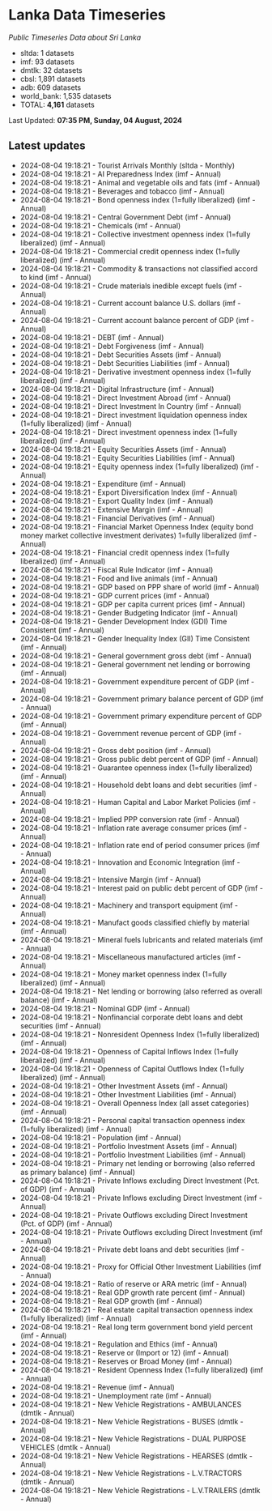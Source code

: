 # Lanka Data Timeseries
*Public Timeseries Data about Sri Lanka*

* sltda: 1 datasets
* imf: 93 datasets
* dmtlk: 32 datasets
* cbsl: 1,891 datasets
* adb: 609 datasets
* world_bank: 1,535 datasets
* TOTAL: **4,161** datasets

Last Updated: **07:35 PM, Sunday, 04 August, 2024**

## Latest updates

* 2024-08-04 19:18:21 - Tourist Arrivals Monthly (sltda - Monthly)
* 2024-08-04 19:18:21 - AI Preparedness Index (imf - Annual)
* 2024-08-04 19:18:21 - Animal and vegetable oils and fats (imf - Annual)
* 2024-08-04 19:18:21 - Beverages and tobacco (imf - Annual)
* 2024-08-04 19:18:21 - Bond openness index (1=fully liberalized) (imf - Annual)
* 2024-08-04 19:18:21 - Central Government Debt (imf - Annual)
* 2024-08-04 19:18:21 - Chemicals (imf - Annual)
* 2024-08-04 19:18:21 - Collective investment openness index (1=fully liberalized) (imf - Annual)
* 2024-08-04 19:18:21 - Commercial credit openness index (1=fully liberalized) (imf - Annual)
* 2024-08-04 19:18:21 - Commodity & transactions not classified accord to kind (imf - Annual)
* 2024-08-04 19:18:21 - Crude materials inedible except fuels (imf - Annual)
* 2024-08-04 19:18:21 - Current account balance U.S. dollars (imf - Annual)
* 2024-08-04 19:18:21 - Current account balance percent of GDP (imf - Annual)
* 2024-08-04 19:18:21 - DEBT (imf - Annual)
* 2024-08-04 19:18:21 - Debt Forgiveness (imf - Annual)
* 2024-08-04 19:18:21 - Debt Securities Assets (imf - Annual)
* 2024-08-04 19:18:21 - Debt Securities Liabilities (imf - Annual)
* 2024-08-04 19:18:21 - Derivative investment openness index (1=fully liberalized) (imf - Annual)
* 2024-08-04 19:18:21 - Digital Infrastructure (imf - Annual)
* 2024-08-04 19:18:21 - Direct Investment Abroad (imf - Annual)
* 2024-08-04 19:18:21 - Direct Investment In Country (imf - Annual)
* 2024-08-04 19:18:21 - Direct investment liquidation openness index (1=fully liberalized) (imf - Annual)
* 2024-08-04 19:18:21 - Direct investment openness index (1=fully liberalized) (imf - Annual)
* 2024-08-04 19:18:21 - Equity Securities Assets (imf - Annual)
* 2024-08-04 19:18:21 - Equity Securities Liabilities (imf - Annual)
* 2024-08-04 19:18:21 - Equity openness index (1=fully liberalized) (imf - Annual)
* 2024-08-04 19:18:21 - Expenditure (imf - Annual)
* 2024-08-04 19:18:21 - Export Diversification Index (imf - Annual)
* 2024-08-04 19:18:21 - Export Quality Index (imf - Annual)
* 2024-08-04 19:18:21 - Extensive Margin (imf - Annual)
* 2024-08-04 19:18:21 - Financial Derivatives (imf - Annual)
* 2024-08-04 19:18:21 - Financial Market Openness Index (equity bond money market collective investment derivates) 1=fully liberalized (imf - Annual)
* 2024-08-04 19:18:21 - Financial credit openness index (1=fully liberalized) (imf - Annual)
* 2024-08-04 19:18:21 - Fiscal Rule Indicator (imf - Annual)
* 2024-08-04 19:18:21 - Food and live animals (imf - Annual)
* 2024-08-04 19:18:21 - GDP based on PPP share of world (imf - Annual)
* 2024-08-04 19:18:21 - GDP current prices (imf - Annual)
* 2024-08-04 19:18:21 - GDP per capita current prices (imf - Annual)
* 2024-08-04 19:18:21 - Gender Budgeting Indicator (imf - Annual)
* 2024-08-04 19:18:21 - Gender Development Index (GDI) Time Consistent (imf - Annual)
* 2024-08-04 19:18:21 - Gender Inequality Index (GII) Time Consistent (imf - Annual)
* 2024-08-04 19:18:21 - General government gross debt (imf - Annual)
* 2024-08-04 19:18:21 - General government net lending or borrowing (imf - Annual)
* 2024-08-04 19:18:21 - Government expenditure percent of GDP (imf - Annual)
* 2024-08-04 19:18:21 - Government primary balance percent of GDP (imf - Annual)
* 2024-08-04 19:18:21 - Government primary expenditure percent of GDP (imf - Annual)
* 2024-08-04 19:18:21 - Government revenue percent of GDP (imf - Annual)
* 2024-08-04 19:18:21 - Gross debt position (imf - Annual)
* 2024-08-04 19:18:21 - Gross public debt percent of GDP (imf - Annual)
* 2024-08-04 19:18:21 - Guarantee openness index (1=fully liberalized) (imf - Annual)
* 2024-08-04 19:18:21 - Household debt loans and debt securities (imf - Annual)
* 2024-08-04 19:18:21 - Human Capital and Labor Market Policies (imf - Annual)
* 2024-08-04 19:18:21 - Implied PPP conversion rate (imf - Annual)
* 2024-08-04 19:18:21 - Inflation rate average consumer prices (imf - Annual)
* 2024-08-04 19:18:21 - Inflation rate end of period consumer prices (imf - Annual)
* 2024-08-04 19:18:21 - Innovation and Economic Integration (imf - Annual)
* 2024-08-04 19:18:21 - Intensive Margin (imf - Annual)
* 2024-08-04 19:18:21 - Interest paid on public debt percent of GDP (imf - Annual)
* 2024-08-04 19:18:21 - Machinery and transport equipment (imf - Annual)
* 2024-08-04 19:18:21 - Manufact goods classified chiefly by material (imf - Annual)
* 2024-08-04 19:18:21 - Mineral fuels lubricants and related materials (imf - Annual)
* 2024-08-04 19:18:21 - Miscellaneous manufactured articles (imf - Annual)
* 2024-08-04 19:18:21 - Money market openness index (1=fully liberalized) (imf - Annual)
* 2024-08-04 19:18:21 - Net lending or borrowing (also referred as overall balance) (imf - Annual)
* 2024-08-04 19:18:21 - Nominal GDP (imf - Annual)
* 2024-08-04 19:18:21 - Nonfinancial corporate debt loans and debt securities (imf - Annual)
* 2024-08-04 19:18:21 - Nonresident Openness Index (1=fully liberalized) (imf - Annual)
* 2024-08-04 19:18:21 - Openness of Capital Inflows Index (1=fully liberalized) (imf - Annual)
* 2024-08-04 19:18:21 - Openness of Capital Outflows Index (1=fully liberalized) (imf - Annual)
* 2024-08-04 19:18:21 - Other Investment Assets (imf - Annual)
* 2024-08-04 19:18:21 - Other Investment Liabilities (imf - Annual)
* 2024-08-04 19:18:21 - Overall Openness Index (all asset categories) (imf - Annual)
* 2024-08-04 19:18:21 - Personal capital transaction openness index (1=fully liberalized) (imf - Annual)
* 2024-08-04 19:18:21 - Population (imf - Annual)
* 2024-08-04 19:18:21 - Portfolio Investment Assets (imf - Annual)
* 2024-08-04 19:18:21 - Portfolio Investment Liabilities (imf - Annual)
* 2024-08-04 19:18:21 - Primary net lending or borrowing (also referred as primary balance) (imf - Annual)
* 2024-08-04 19:18:21 - Private Inflows excluding Direct Investment (Pct. of GDP) (imf - Annual)
* 2024-08-04 19:18:21 - Private Inflows excluding Direct Investment (imf - Annual)
* 2024-08-04 19:18:21 - Private Outflows excluding Direct Investment (Pct. of GDP) (imf - Annual)
* 2024-08-04 19:18:21 - Private Outflows excluding Direct Investment (imf - Annual)
* 2024-08-04 19:18:21 - Private debt loans and debt securities (imf - Annual)
* 2024-08-04 19:18:21 - Proxy for Official Other Investment Liabilities (imf - Annual)
* 2024-08-04 19:18:21 - Ratio of reserve or ARA metric (imf - Annual)
* 2024-08-04 19:18:21 - Real GDP growth rate percent (imf - Annual)
* 2024-08-04 19:18:21 - Real GDP growth (imf - Annual)
* 2024-08-04 19:18:21 - Real estate capital transaction openness index (1=fully liberalized) (imf - Annual)
* 2024-08-04 19:18:21 - Real long term government bond yield percent (imf - Annual)
* 2024-08-04 19:18:21 - Regulation and Ethics (imf - Annual)
* 2024-08-04 19:18:21 - Reserve or (Import or 12) (imf - Annual)
* 2024-08-04 19:18:21 - Reserves or Broad Money (imf - Annual)
* 2024-08-04 19:18:21 - Resident Openness Index (1=fully liberalized) (imf - Annual)
* 2024-08-04 19:18:21 - Revenue (imf - Annual)
* 2024-08-04 19:18:21 - Unemployment rate (imf - Annual)
* 2024-08-04 19:18:21 - New Vehicle Registrations - AMBULANCES (dmtlk - Annual)
* 2024-08-04 19:18:21 - New Vehicle Registrations - BUSES (dmtlk - Annual)
* 2024-08-04 19:18:21 - New Vehicle Registrations - DUAL PURPOSE VEHICLES (dmtlk - Annual)
* 2024-08-04 19:18:21 - New Vehicle Registrations - HEARSES (dmtlk - Annual)
* 2024-08-04 19:18:21 - New Vehicle Registrations - L.V.TRACTORS (dmtlk - Annual)
* 2024-08-04 19:18:21 - New Vehicle Registrations - L.V.TRAILERS (dmtlk - Annual)